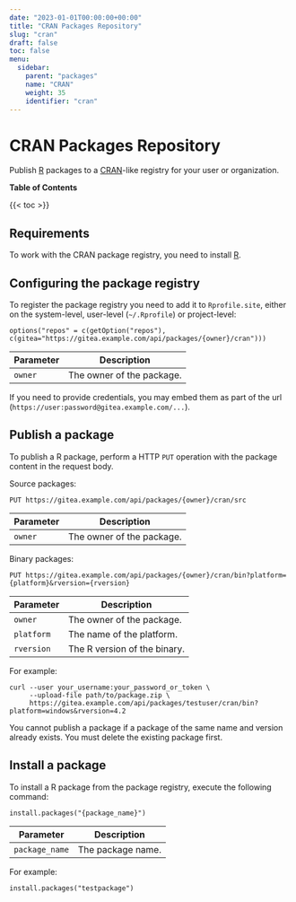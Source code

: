 ```yaml
---
date: "2023-01-01T00:00:00+00:00"
title: "CRAN Packages Repository"
slug: "cran"
draft: false
toc: false
menu:
  sidebar:
    parent: "packages"
    name: "CRAN"
    weight: 35
    identifier: "cran"
---
```


# CRAN Packages Repository

Publish [R](https://www.r-project.org/) packages to a [CRAN](https://cran.r-project.org/)-like registry for your user or organization.

**Table of Contents**

{{< toc >}}

## Requirements

To work with the CRAN package registry, you need to install [R](https://cran.r-project.org/).

## Configuring the package registry

To register the package registry you need to add it to `Rprofile.site`, either on the system-level, user-level (`~/.Rprofile`) or project-level:

```
options("repos" = c(getOption("repos"), c(gitea="https://gitea.example.com/api/packages/{owner}/cran")))
```

| Parameter | Description |
| --------- | ----------- |
| `owner`   | The owner of the package. |

If you need to provide credentials, you may embed them as part of the url (`https://user:password@gitea.example.com/...`).

## Publish a package

To publish a R package, perform a HTTP `PUT` operation with the package content in the request body.

Source packages:

```
PUT https://gitea.example.com/api/packages/{owner}/cran/src
```

| Parameter | Description |
| --------- | ----------- |
| `owner`   | The owner of the package. |

Binary packages:

```
PUT https://gitea.example.com/api/packages/{owner}/cran/bin?platform={platform}&rversion={rversion}
```

| Parameter  | Description |
| ---------- | ----------- |
| `owner`    | The owner of the package. |
| `platform` | The name of the platform. |
| `rversion` | The R version of the binary. |

For example:

```shell
curl --user your_username:your_password_or_token \
     --upload-file path/to/package.zip \
     https://gitea.example.com/api/packages/testuser/cran/bin?platform=windows&rversion=4.2
```

You cannot publish a package if a package of the same name and version already exists. You must delete the existing package first.

## Install a package

To install a R package from the package registry, execute the following command:

```shell
install.packages("{package_name}")
```

| Parameter      | Description |
| -------------- | ----------- |
| `package_name` | The package name. |

For example:

```shell
install.packages("testpackage")
```
